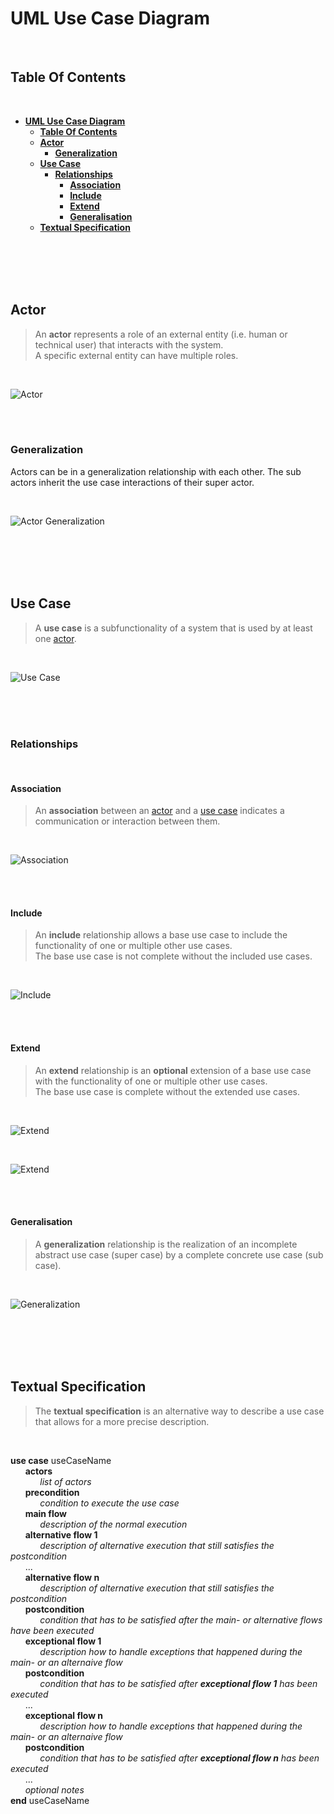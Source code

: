 # **UML Use Case Diagram**
<br>

## **Table Of Contents**
<br>

- [**UML Use Case Diagram**](#uml-use-case-diagram)
  - [**Table Of Contents**](#table-of-contents)
  - [**Actor**](#actor)
    - [**Generalization**](#generalization)
  - [**Use Case**](#use-case)
    - [**Relationships**](#relationships)
      - [**Association**](#association)
      - [**Include**](#include)
      - [**Extend**](#extend)
      - [**Generalisation**](#generalisation)
  - [**Textual Specification**](#textual-specification)

<br>
<br>
<br>
<br>

## **Actor**

> An **actor** represents a role of an external entity (i.e. human or technical user) that interacts with the system.  
> A specific external entity can have multiple roles. 

<br>

![Actor](./pictures/use-case-diagram/uml_use_case_diagram_actor.svg)

<br>
<br>

### **Generalization**

Actors can be in a generalization relationship with each other. The sub actors inherit the use case interactions of their super actor.

<br>

![Actor Generalization](./pictures/use-case-diagram/uml_use_case_diagram_actor_generalization.svg)

<br>
<br>
<br>
<br>

## **Use Case**

> A **use case** is a subfunctionality of a system that is used by at least one [actor](#actor).

<br>

![Use Case](./pictures/use-case-diagram/uml_use_case_diagram_use_case.svg)


<br>
<br>
<br>

### **Relationships**
<br>

#### **Association**

> An **association** between an [actor](./pictures/use-case-diagram/uml_use_case_diagram_actor.svg) and a [use case](./pictures/use-case-diagram/uml_use_case_diagram_use_case.svg) indicates a communication or interaction between them.

<br>

![Association](./pictures/use-case-diagram/uml_use_case_diagram_association.svg)

<br>
<br>

#### **Include**

> An **include** relationship allows a base use case to include the functionality of one or multiple other use cases.  
> The base use case is not complete without the included use cases.

<br>

![Include](./pictures/use-case-diagram/uml_use_case_diagram_include.svg)

<br>
<br>

#### **Extend**

> An **extend** relationship is an **optional** extension of a base use case with the functionality of one or multiple other use cases.  
> The base use case is complete without the extended use cases.

<br>

![Extend](./pictures/use-case-diagram/uml_use_case_diagram_extend_basic.svg)

<br>

![Extend](./pictures/use-case-diagram/uml_use_case_diagram_extend.svg)

<br>
<br>

#### **Generalisation**

> A **generalization** relationship is the realization of an incomplete abstract use case (super case) by a complete concrete use case (sub case).

<br>

![Generalization](./pictures/use-case-diagram/uml_use_case_diagram_use_case_generalization.svg)

<br>
<br>
<br>
<br>

## **Textual Specification**

> The **textual specification** is an alternative way to describe a use case that allows for a more precise description.

<br>

**use case** useCaseName  
&nbsp;&nbsp;&nbsp;&nbsp;&nbsp;&nbsp;**actors**  
&nbsp;&nbsp;&nbsp;&nbsp;&nbsp;&nbsp;&nbsp;&nbsp;&nbsp;&nbsp;&nbsp;&nbsp;*list of actors*   
&nbsp;&nbsp;&nbsp;&nbsp;&nbsp;&nbsp;**precondition**  
&nbsp;&nbsp;&nbsp;&nbsp;&nbsp;&nbsp;&nbsp;&nbsp;&nbsp;&nbsp;&nbsp;&nbsp;*condition to execute the use case*    
&nbsp;&nbsp;&nbsp;&nbsp;&nbsp;&nbsp;**main flow**  
&nbsp;&nbsp;&nbsp;&nbsp;&nbsp;&nbsp;&nbsp;&nbsp;&nbsp;&nbsp;&nbsp;&nbsp;*description of the normal execution*  
&nbsp;&nbsp;&nbsp;&nbsp;&nbsp;&nbsp;**alternative  flow 1**  
&nbsp;&nbsp;&nbsp;&nbsp;&nbsp;&nbsp;&nbsp;&nbsp;&nbsp;&nbsp;&nbsp;&nbsp;*description of alternative execution that still satisfies the postcondition*  
&nbsp;&nbsp;&nbsp;&nbsp;&nbsp;&nbsp;...  
&nbsp;&nbsp;&nbsp;&nbsp;&nbsp;&nbsp;**alternative  flow n**  
&nbsp;&nbsp;&nbsp;&nbsp;&nbsp;&nbsp;&nbsp;&nbsp;&nbsp;&nbsp;&nbsp;&nbsp;*description of alternative execution that still satisfies the postcondition*  
&nbsp;&nbsp;&nbsp;&nbsp;&nbsp;&nbsp;**postcondition**  
&nbsp;&nbsp;&nbsp;&nbsp;&nbsp;&nbsp;&nbsp;&nbsp;&nbsp;&nbsp;&nbsp;&nbsp;*condition that has to be satisfied after the main- or alternative flows have been executed*  
&nbsp;&nbsp;&nbsp;&nbsp;&nbsp;&nbsp;**exceptional  flow 1**  
&nbsp;&nbsp;&nbsp;&nbsp;&nbsp;&nbsp;&nbsp;&nbsp;&nbsp;&nbsp;&nbsp;&nbsp;*description how to handle exceptions that happened during the main- or an alternaive flow*  
&nbsp;&nbsp;&nbsp;&nbsp;&nbsp;&nbsp;**postcondition**  
&nbsp;&nbsp;&nbsp;&nbsp;&nbsp;&nbsp;&nbsp;&nbsp;&nbsp;&nbsp;&nbsp;&nbsp;*condition that has to be satisfied after **exceptional flow 1** has been executed*  
&nbsp;&nbsp;&nbsp;&nbsp;&nbsp;&nbsp;...  
&nbsp;&nbsp;&nbsp;&nbsp;&nbsp;&nbsp;**exceptional  flow n**  
&nbsp;&nbsp;&nbsp;&nbsp;&nbsp;&nbsp;&nbsp;&nbsp;&nbsp;&nbsp;&nbsp;&nbsp;*description how to handle exceptions that happened during the main- or an alternaive flow*  
&nbsp;&nbsp;&nbsp;&nbsp;&nbsp;&nbsp;**postcondition**  
&nbsp;&nbsp;&nbsp;&nbsp;&nbsp;&nbsp;&nbsp;&nbsp;&nbsp;&nbsp;&nbsp;&nbsp;*condition that has to be satisfied after **exceptional flow n** has been executed*  
&nbsp;&nbsp;&nbsp;&nbsp;&nbsp;&nbsp;...  
&nbsp;&nbsp;&nbsp;&nbsp;&nbsp;&nbsp;*optional notes*  
**end** useCaseName
